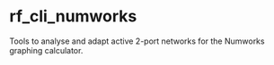 # rf_cli_numworks
Tools to analyse and adapt active 2-port networks for the Numworks graphing calculator.
